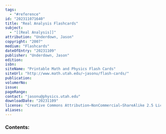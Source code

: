 ```yaml
---
tags:
  - "#reference"
id: "202311071640"
title: "Real Analysis Flashcards"
subject:
  - "[[Real Analysis]]"
attribution: "Underdown, Jason"
copyright: "2007"
medium: "Flashcards"
dateOfEntry: "20231109"
publisher: "Underdown, Jason"
edition: 
isbn: 
siteName: "Printable Math and Physics Flash Cards"
siteUrl: "http://www.math.utah.edu/~jasonu/flash-cards/"
publication: 
volumerNo: 
issue: 
pageRange: 
contact: "jasonu@physics.utah.edu"
downloadDate: "20231109"
license: "Creative Commons Attribution–NonCommercial–ShareAlike 2.5 License"
aliases:
---
```

### Contents: